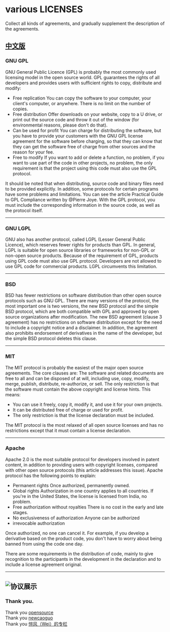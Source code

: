 various LICENSES
======================


Collect all kinds of agreements, and gradually supplement the description of the agreements.

[中文版](https://github.com/Grizzy-bear/ReadMe-Templates/blob/master/various%20LICENSES/README-zh.md)
---------------------------------


###    GNU GPL
GNU General Public Licence (GPL) is probably the most commonly used licensing model in the open source world. GPL guarantees the rights of all developers and provides users with sufficient rights to copy, distribute and modify:
- Free replication
    You can copy the software to your computer, your client's computer, or anywhere. There is no limit on the number of copies.
- Free distribution
    Offer downloads on your website, copy to a U drive, or print out the source code and throw it out of the window (for environmental reasons, please don't do that).
- Can be used for profit
    You can charge for distributing the software, but you have to provide your customers with the GNU GPL license agreement for the software before charging, so that they can know that they can get the software free of charge from other sources and the reason for your fee.
- Free to modify
    If you want to add or delete a function, no problem, if you want to use part of the code in other projects, no problem, the only requirement is that the project using this code must also use the GPL protocol.

It should be noted that when distributing, source code and binary files need to be provided explicitly. In addition, some protocols for certain programs have some problems and limitations. You can see the article Practical Guide to GPL Compliance written by @Pierre Joye. With the GPL protocol, you must include the corresponding information in the source code, as well as the protocol itself.

---------------------------------------------------------------------------------

###    GNU LGPL

GNU also has another protocol, called LGPL (Lesser General Public Licence), which reserves fewer rights for products than GPL. In general, LGPL is suitable for open source libraries or frameworks for non-GPL or non-open source products. Because of the requirement of GPL, products using GPL code must also use GPL protocol. Developers are not allowed to use GPL code for commercial products. LGPL circumvents this limitation.

---------------------------------------------------------------------------------

### BSD

BSD has fewer restrictions on software distribution than other open source protocols such as GNU GPL. There are many versions of the protocol, the most important one is two versions, the new BSD protocol and the simple BSD protocol, which are both compatible with GPL and approved by open source organizations after modification.
The new BSD agreement (clause 3 agreement) has no restrictions on software distribution except for the need to include a copyright notice and a disclaimer. In addition, the agreement also prohibits endorsement of derivatives in the name of the developer, but the simple BSD protocol deletes this clause.

---------------------------------------------------------------------------------
### MIT

The MIT protocol is probably the easiest of the major open source agreements. The core clauses are:
The software and related documents are free to all and can be disposed of at will, including use, copy, modify, merge, publish, distribute, re-authorize, or sell. The only restriction is that the software must contain the above copyright and license hints.
This means:
- You can use it freely, copy it, modify it, and use it for your own projects.
- It can be distributed free of charge or used for profit.
- The only restriction is that the license declaration must be included.

The MIT protocol is the most relaxed of all open source licenses and has no restrictions except that it must contain a license declaration.

---------------------------------------------------------------------------------

### Apache

Apache 2.0 is the most suitable protocol for developers involved in patent content, in addition to providing users with copyright licenses, compared with other open source protocols (this article addresses this issue).
Apache protocol has the following points to explain:
- Permanent rights
    Once authorized, permanently owned.
- Global rights
    Authorization in one country applies to all countries. If you're in the United States, the license is licensed from India, no problem.
- Free authorization without royalties
    There is no cost in the early and late stages.
- No exclusiveness of authorization
    Anyone can be authorized
- irrevocable authorization

Once authorized, no one can cancel it. For example, if you develop a derivative based on the product code, you don't have to worry about being banned from using the code one day.

There are some requirements in the distribution of code, mainly to give recognition to the participants in the development in the declaration and to include a license agreement original.

---------------------------------------------------------------------------------

![协议展示](https://github.com/Grizzy-bear/ReadMe-Templates/blob/master/various%20LICENSES/demo.jpg "picture")
------------------------------------------------------------------------------------------------------------------------------------
### Thank you.
Thank you [opensource](https://opensource.org)<br>
Thank you [newcaoguo](https://www.cnblogs.com/newcaoguo/p/7103249.html)<br>
Thank you [愷风（Wei）的专栏](https://blog.csdn.net/flowingflying/article/details/5746151)<br>